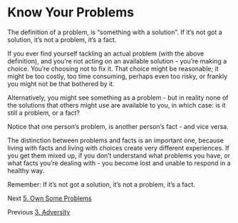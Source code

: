 # Know Your Problems

The definition of a problem, is “something with a solution”. If it’s not got a solution, it’s not a problem, it’s a fact.

If you ever find yourself tackling an actual problem (with the above definition), and you’re not acting on an available solution - you’re making a choice. You’re choosing not to fix it. That choice might be reasonable; it might be too costly, too time consuming, perhaps even too risky, or frankly you might not be that bothered by it.

Alternatively, you might see something as a problem - but in reality none of the solutions that others might use are available to you, in which case: is it still a problem, or a fact?

Notice that one person’s problem, is another person’s fact - and vice versa.

The distinction between problems and facts is an important one, because living with facts and living with choices create very different experiences. If you get them mixed up, if you don’t understand what problems you have, or what facts you’re dealing with - you become lost and unable to respond in a healthy way.

Remember: If it’s not got a solution, it’s not a problem, it’s a fact.

Next [5. Own Some Problems](/Chapters/5-Own-Some-Problems.md)

Previous [3. Adversity](/Chapters/3-Adversity.md)